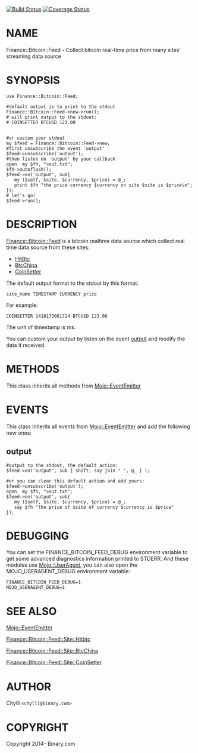 [![Build Status](https://travis-ci.org/binary-com/perl-Finance-Bitcoin-Feed.svg?branch=master)](https://travis-ci.org/binary-com/perl-Finance-Bitcoin-Feed)
[![Coverage Status](https://coveralls.io/repos/binary-com/perl-Finance-Bitcoin-Feed/badge.png?branch=master)](https://coveralls.io/r/binary-com/perl-Finance-Bitcoin-Feed?branch=master)

# NAME

Finance::Bitcoin::Feed - Collect bitcoin real-time price from many sites' streaming data source

# SYNOPSIS

    use Finance::Bitcoin::Feed;

    #default output is to print to the stdout
    Finance::Bitcoin::Feed->new->run();
    # will print output to the stdout:
    # COINSETTER BTCUSD 123.00
    

    #or custom your stdout
    my $feed = Finance::Bitcoin::Feed->new;
    #first unsubscribe the event 'output'
    $feed->unsubscribe('output');
    #then listen on 'output' by your callback
    open  my $fh, ">out.txt";
    $fh->autoflush();
    $feed->on('output', sub{
       my ($self, $site, $currency, $price) = @_;
       print $fh "the price currency $currency on site $site is $price\n";
    });
    # let's go!
    $feed->run();

# DESCRIPTION

[Finance::Bitcoin::Feed](https://metacpan.org/pod/Finance::Bitcoin::Feed) is a bitcoin realtime data source which collect real time data source from these sites:

- [HitBtc](https://hitbtc.com/api#socketio)
- [BtcChina](http://btcchina.org/websocket-api-market-data-documentation-en)
- [CoinSetter](https://www.coinsetter.com/api/websockets/last)

The default output format to the stdout by this format:

    site_name TIMESTAMP CURRENCY price

For example:

    COINSETTER 1418173081724 BTCUSD 123.00

The unit of timestamp is ms.

You can custom your output by listen on the event [output](https://metacpan.org/pod/output) and modify the data it received.

# METHODS

This class inherits all methods from [Mojo::EventEmitter](https://metacpan.org/pod/Mojo::EventEmitter)

# EVENTS

This class inherits all events from [Mojo::EventEmitter](https://metacpan.org/pod/Mojo::EventEmitter) and add the following new ones:

## output

    #output to the stdout, the default action:
    $feed->on('output', sub { shift; say join " ", @_ } );

    #or you can clear this default action and add yours:
    $feed->unsubscribe('output');
    open  my $fh, ">out.txt";
    $feed->on('output', sub{
       my ($self, $site, $currency, $price) = @_;
       say $fh "the price of $site of currency $currency is $price"
    });

# DEBUGGING

You can set the FINANCE\_BITCOIN\_FEED\_DEBUG environment variable to get some advanced diagnostics information printed to STDERR.
And these modules use [Mojo::UserAgent](https://metacpan.org/pod/Mojo::UserAgent), you can also open the MOJO\_USERAGENT\_DEBUG environment variable:

    FINANCE_BITCOIN_FEED_DEBUG=1
    MOJO_USERAGENT_DEBUG=1

# SEE ALSO

[Mojo::EventEmitter](https://metacpan.org/pod/Mojo::EventEmitter)

[Finance::Bitcoin::Feed::Site::Hitbtc](https://metacpan.org/pod/Finance::Bitcoin::Feed::Site::Hitbtc)

[Finance::Bitcoin::Feed::Site::BtcChina](https://metacpan.org/pod/Finance::Bitcoin::Feed::Site::BtcChina)

[Finance::Bitcoin::Feed::Site::CoinSetter](https://metacpan.org/pod/Finance::Bitcoin::Feed::Site::CoinSetter)

# AUTHOR

Chylli  `<chylli@binary.com>`

# COPYRIGHT

Copyright 2014- Binary.com
